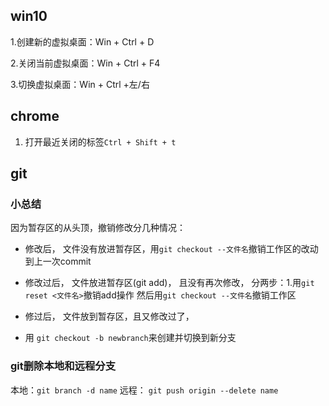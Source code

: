 ## win10

1.创建新的虚拟桌面：Win + Ctrl + D

2.关闭当前虚拟桌面：Win + Ctrl + F4

3.切换虚拟桌面：Win + Ctrl +左/右

## chrome 

1. 打开最近关闭的标签`Ctrl + Shift + t`


## git

### 小总结
因为暂存区的从头顶，撤销修改分几种情况：
- 修改后， 文件没有放进暂存区，用`git checkout --文件名`撤销工作区的改动到上一次commit
- 修改过后， 文件放进暂存区(git add)， 且没有再次修改， 分两步：1.用`git reset <文件名>`撤销add操作
然后用`git checkout --文件名`撤销工作区
- 修过后， 文件放到暂存区，且又修改过了，

- 用 `git checkout -b newbranch`来创建并切换到新分支
### git删除本地和远程分支
本地：`git branch -d name`
远程： `git push origin --delete name`